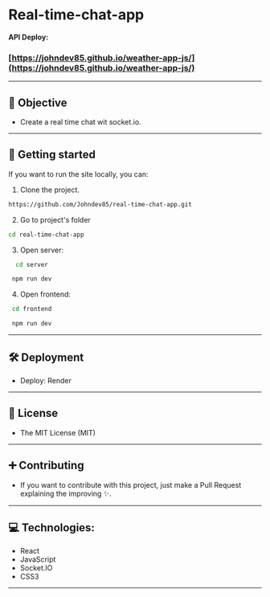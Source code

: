 # Real-time-chat-app

**API Deploy:**

### [https://johndev85.github.io/weather-app-js/](https://johndev85.github.io/weather-app-js/)

---

## 🎯 Objective

- Create a real time chat wit socket.io.

---

## 🚀 Getting started

If you want to run the site locally, you can:

1. Clone the project.

```bash
https://github.com/Johndev85/real-time-chat-app.git
```

2. Go to project's folder

```bash
cd real-time-chat-app
```

3. Open server:

```bash
  cd server
```

```bash
 npm run dev
```

4. Open frontend:

```bash
 cd frontend
```

```bash
 npm run dev
```

---

## 🛠 Deployment

- Deploy: Render

---

## 🧾 License

- The MIT License (MIT)

---

## ➕ Contributing

- If you want to contribute with this project, just make a Pull Request explaining the improving ✨.

---

## 💻 Technologies:

- React
- JavaScript
- Socket.IO
- CSS3

---
